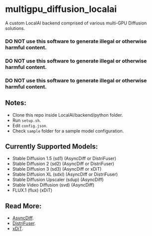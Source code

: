 # multigpu_diffusion_localai

A custom LocalAI backend comprised of various multi-GPU Diffusion solutions.

### DO NOT use this software to generate illegal or otherwise harmful content.
### DO NOT use this software to generate illegal or otherwise harmful content.
### DO NOT use this software to generate illegal or otherwise harmful content.

## Notes:
- Clone this repo inside LocalAI/backend/python folder.
- Run `setup.sh`.
- Edit `config.json`.
- Check `sample` folder for a sample model configuration.

## Currently Supported Models:
- Stable Diffusion 1.5 (sd1) (AsyncDiff or DistriFuser)
- Stable Diffusion 2 (sd2) (AsyncDiff or DistriFuser)
- Stable Diffusion 3 (sd3) (AsyncDiff or xDiT)
- Stable Diffusion XL (sdxl) (AsyncDiff or DistriFuser)
- Stable Diffusion Upscaler (sdup) (AsyncDiff)
- Stable Video Diffusion (svd) (AsyncDiff)
- FLUX.1 (flux) (xDiT)

## Read More:
- [AsyncDiff](https://github.com/czg1225/AsyncDiff).
- [DistriFuser](https://github.com/mit-han-lab/distrifuser).
- [xDiT](https://github.com/xdit-project/xDiT).

